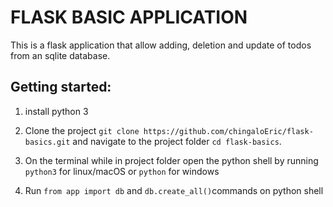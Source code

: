 # FLASK BASIC APPLICATION

This is a flask application that allow adding, deletion and update of todos from an sqlite database.

## Getting started:

1. install python 3

2. Clone the project `git clone https://github.com/chingaloEric/flask-basics.git` and navigate to the project folder `cd flask-basics`.

3. On the terminal while in project folder open the python shell by running `python3` for linux/macOS or `python` for windows

4. Run `from app import db` and `db.create_all()`commands on python shell
